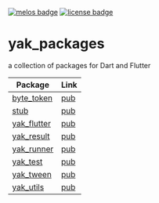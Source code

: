 [![melos badge][]][melos]
[![license badge][]][license]


# yak_packages

a collection of packages for Dart and Flutter

| Package | Link |
|--------|-----|
| [byte_token](https://github.com/iapicca/yak_packages/tree/master/packages/byte_token) | [pub](https://pub.dev/packages/byte_token) |
| [stub](https://github.com/iapicca/yak_packages/tree/master/packages/stub) | [pub](https://pub.dev/packages/stub) |
| [yak_flutter](https://github.com/iapicca/yak_packages/tree/master/packages/yak_flutter) | [pub](https://pub.dev/packages/yak_flutter) |
| [yak_result](https://github.com/iapicca/yak_packages/tree/master/packages/yak_result) | [pub](https://pub.dev/packages/yak_result) |
| [yak_runner](https://github.com/iapicca/yak_packages/tree/master/packages/yak_runner) | [pub](https://pub.dev/packages/yak_runner) |
| [yak_test](https://github.com/iapicca/yak_packages/tree/master/packages/yak_test) | [pub](https://pub.dev/packages/yak_test) |
| [yak_tween](https://github.com/iapicca/yak_packages/tree/master/packages/yak_tween) | [pub](https://pub.dev/packages/yak_tween) |
| [yak_utils](https://github.com/iapicca/yak_packages/tree/master/packages/yak_utils) | [pub](https://pub.dev/packages/yak_utils) |



[melos badge]: https://img.shields.io/badge/maintained%20with-melos-f700ff.svg
[melos]: https://github.com/invertase/melos
[license]: https://opensource.org/licenses/MIT
[license badge]: https://img.shields.io/badge/license-MIT-blue.svg